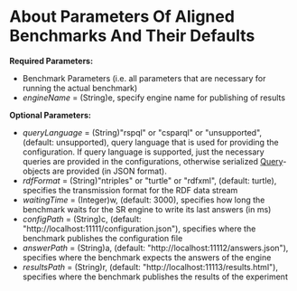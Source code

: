 # About Parameters Of Aligned Benchmarks And Their Defaults

**Required Parameters:**
 * Benchmark Parameters (i.e. all parameters that are necessary for running the actual benchmark)
 * _engineName_ = (String)e, specify engine name for publishing of results

**Optional Parameters:**
 * _queryLanguage_ = (String)"rspql" or "csparql" or "unsupported", (default: unsupported), query language that is used for providing the configuration. If query language is supported, just the necessary queries are provided in the configurations, otherwise serialized [Query](https://github.com/SRrepo/CSRBench-Aligned/blob/master/src/main/java/eu/planetdata/srbench/oracle/utils/QueryInformation/Query.java)-objects are provided (in JSON format).
 * _rdfFormat_ = (String)"ntriples" or "turtle" or "rdfxml", (default: turtle), specifies the transmission format for the RDF data stream
 * _waitingTime_ = (Integer)w, (default: 3000), specifies how long the benchmark waits for the SR engine to write its last answers (in ms)
 * _configPath_ = (String)c, (default: "http://localhost:11111/configuration.json"), specifies where the benchmark publishes the configuration file
 * _answerPath_ = (String)a, (default: "http://localhost:11112/answers.json"), specifies where the benchmark expects the answers of the engine
 * _resultsPath_ = (String)r, (default: "http://localhost:11113/results.html"), specifies where the benchmark publishes the results of the experiment
